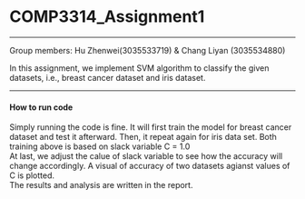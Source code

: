 # COMP3314_Assignment1
***
Group members: Hu Zhenwei(3035533719) & Chang Liyan (3035534880)

In this assignment, we implement SVM algorithm to classify the given datasets, i.e., breast cancer dataset and iris dataset.
***
#### How to run code
Simply running the code is fine. It will first train the model for breast cancer dataset and test it afterward. Then, it repeat again for iris data set. Both training above is based on slack variable C = 1.0  
At last, we adjust the calue of slack variable to see how the accuracy will change accordingly. A visual of accuracy of two datasets agianst values of C is plotted.  
The results and analysis are written in the report.
